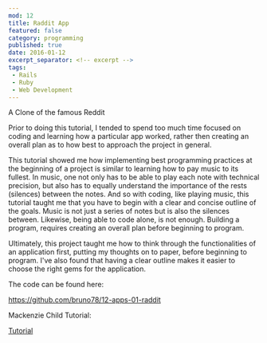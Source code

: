 ```yaml
---
mod: 12
title: Raddit App
featured: false
category: programming
published: true
date: 2016-01-12
excerpt_separator: <!-- excerpt -->
tags:
 - Rails
 - Ruby
 - Web Development
---
```


A Clone of the famous Reddit
<!-- excerpt -->

Prior to doing this tutorial, I tended to spend too much time focused on coding and learning how a particular app worked, rather then creating an overall plan as to how best to approach the project in general.

This tutorial showed me how implementing best programming practices at the beginning of a project is similar to learning how to pay music to its fullest. In music, one not only has to be able to play each note with technical precision, but also has to equally understand the importance of the rests (silences) between the notes. And so with coding, like playing music, this tutorial taught me that you have to begin with a clear and concise outline of the goals. Music is not just a series of notes but is also the silences between. Likewise, being able to code alone, is not enough. Building a program, requires creating an overall plan before beginning to program.

Ultimately, this project taught me how to think through the functionalities of an application first, putting my thoughts on to paper, before beginning to program. I've also found that having a clear outline makes it easier to choose the right gems for the application.

The code can be found here:

<https://github.com/bruno78/12-apps-01-raddit>

Mackenzie Child Tutorial:

[Tutorial](https://www.youtube.com/watch?v=7-1HCWbu7iU&index=1&list=PL23ZvcdS3XPLNdRYB_QyomQsShx59tpc-)
